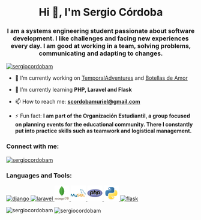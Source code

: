 <h1 align="center">Hi 👋, I'm Sergio Córdoba</h1>
<h3 align="center">I am a systems engineering student passionate about software development. I like challenges and facing new experiences every day. I am good at working in a team, solving problems, communicating and adapting to changes.</h3>

<p align="left"> <a href="https://github.com/ryo-ma/github-profile-trophy"><img src="https://github-profile-trophy.vercel.app/?username=sergiocordobam" alt="sergiocordobam" /></a> </p>

- 🔭 I’m currently working on [TemporalAdventures](https://github.com/mstermigol/TemporalAdventures.git) and [Botellas de Amor](https://github.com/ZephyrusP2/Botellas-de-Amor.git)

- 🌱 I’m currently learning **PHP, Laravel and Flask**

- 📫 How to reach me: **scordobamuriel@gmail.com**

- ⚡ Fun fact: **I am part of the Organización Estudiantil, a group focused on planning events for the educational community. There I constantly put into practice skills such as teamwork and logistical management.**

<h3 align="left">Connect with me:</h3>
<p align="left">
<a href="https://linkedin.com/in/sergiocordobam" target="blank"><img align="center" src="https://raw.githubusercontent.com/rahuldkjain/github-profile-readme-generator/master/src/images/icons/Social/linked-in-alt.svg" alt="sergiocordobam" height="30" width="40" /></a>
</p>

<h3 align="left">Languages and Tools:</h3>
<p align="left"> <a href="https://www.djangoproject.com/" target="_blank" rel="noreferrer"> <img src="https://cdn.worldvectorlogo.com/logos/django.svg" alt="django" width="40" height="40"/> </a> <a href="https://laravel.com/" target="_blank" rel="noreferrer"> <img src="https://cdn.worldvectorlogo.com/logos/laravel-2.svg" alt="laravel" width="40" height="40"/> </a> <a href="https://www.mongodb.com/" target="_blank" rel="noreferrer"> <img src="https://raw.githubusercontent.com/devicons/devicon/master/icons/mongodb/mongodb-original-wordmark.svg" alt="mongodb" width="40" height="40"/> </a> <a href="https://www.mysql.com/" target="_blank" rel="noreferrer"> <img src="https://raw.githubusercontent.com/devicons/devicon/master/icons/mysql/mysql-original-wordmark.svg" alt="mysql" width="40" height="40"/> </a> <a href="https://www.php.net" target="_blank" rel="noreferrer"> <img src="https://raw.githubusercontent.com/devicons/devicon/master/icons/php/php-original.svg" alt="php" width="40" height="40"/> </a> <a href="https://www.python.org" target="_blank" rel="noreferrer"> <img src="https://raw.githubusercontent.com/devicons/devicon/master/icons/python/python-original.svg" alt="python" width="40" height="40"/> </a>  <a href="https://flask.palletsprojects.com/en/3.0.x/" target="_blank" rel="noreferrer"> <img src="https://www.vectorlogo.zone/logos/pocoo_flask/pocoo_flask-icon.svg" alt="flask" width="40" height="40"/> </a></p>

<p><img align="left" src="https://github-readme-stats.vercel.app/api/top-langs?username=sergiocordobam&show_icons=true&locale=en&layout=compact" alt="sergiocordobam" /></p>

<p>&nbsp;<img align="center" src="https://github-readme-stats.vercel.app/api?username=sergiocordobam&show_icons=true&locale=en" alt="sergiocordobam" /></p>
